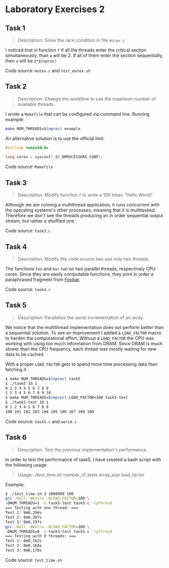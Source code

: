 # Laboratory Exercises 2

## Task 1

> Description: Solve the race condition in file `mutex.c`

I noticed that in function `f` if all the threads enter the critical section
simultaneously, than `a` will be 2. If all of them enter the section
sequentially, then `a` will be `2*$(nproc)`

Code source: `mutex.c` and `test_mutex.sh`

## Task 2

> Description: Change the workflow to use the maximum number of available threads.

I wrote a `Makefile` that can be configured via command line. Running example:

```bash
make NUM_THREADS=$(nproc) example
```

An alternative solution is to use the official hint:
```c
#include <unistd.h>
 
long cores = sysconf(_SC_NPROCESSORS_CONF);
```

Code source: `Makefile`

## Task 3

> Description: Modify function `f` to write a 100 times "Hello World"

Although we are running a multithread application, it runs concurrent with the
operating systems's other processes, meaning that it is multitasked. Therefore
we don't see the threads producing an in order sequential output stream, but
rather a shuffled one.

Code source: `task3.c`

## Task 4

> Description: Modify the code source two use only two threads.

The functions `foo` and `bar` run on two parallel threads, respectively CPU
cores. Since they are easily computable functions, they print in order a
paraphrased fragment from [Foobar](https://en.wikipedia.org/wiki/Foobar).

Code source: `task4.c`

## Task 5

> Description: Parallelize the serial incrementation of an array.

We notice that the multithread implementation does not perform better than a
sequential solution. To see an improvement I added a `LOAD_FACTOR` macro to
harden the computational effort. Without a `LOAD_FACTOR` the CPU was working
with using too much information from DRAM. Since DRAM is much slower than the
CPU frequency, each thread was mostly waiting for new data to be cached.

With a proper `LOAD_FACTOR` gets to spend more time processing data than
fetching it.

```bash
$ make NUM_THREADS=$(nproc) task5
$ ./task5 10 1
0 1 2 3 4 5 6 7 8 9
1 2 3 4 5 6 7 8 9 10
$ make NUM_THREADS=$(nproc) LOAD_FACTOR=100 task5-test
$ ./task5-test 10 1
0 1 2 3 4 5 6 7 8 9
100 101 102 103 104 105 106 107 108 109
```

Code source: `task5.c` and `werid.c`

## Task 6

> Description: Test the previous implementation's performance.

In order to test the performance of task5, I have created a bash script with
the following usage:

> Usage: ./test_time.sh number_of_tests array_size load_factor

Example:

```bash
$ ./test_time.sh 3 1000000 100
gcc -Wall -Wextra -DLOAD_FACTOR=100 \
-DNUM_THREADS=1 -o task5-test task5.c -lpthread
=== Testing with one thread: ===
Test 1: 0m0,294s
Test 2: 0m0,297s
Test 3: 0m0,297s
gcc -Wall -Wextra -DLOAD_FACTOR=100 \
-DNUM_THREADS=8 -o task5-test task5.c -lpthread
=== Testing with 8 threads: ===
Test 1: 0m0,162s
Test 2: 0m0,168s
Test 3: 0m0,170s
```

Code source: `test_time.sh`
